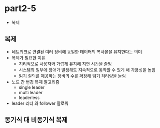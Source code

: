 # part2-5
- 복제

## 복제
- 네트워크로 연결된 여러 장비에 동일한 데이터의 복사본을 유지한다는 의미
- 복제가 필요한 이유
  - 지리적으로 사용자와 가깝게 유지해 지연 시간을 줄임
  - 시스템의 일부에 장애가 발생해도 지속적으로 동작할 수 있게 해 가용성을 높임
  - 읽기 질의를 제공하는 장비의 수를 확장해 읽기 처리량을 늘림
- 노드 간 변경 복제 알고리즘
  - single leader
  - multi leader
  - leaderless
- leader 리더 와 follower 팔로워

## 동기식 대 비동기식 복제

